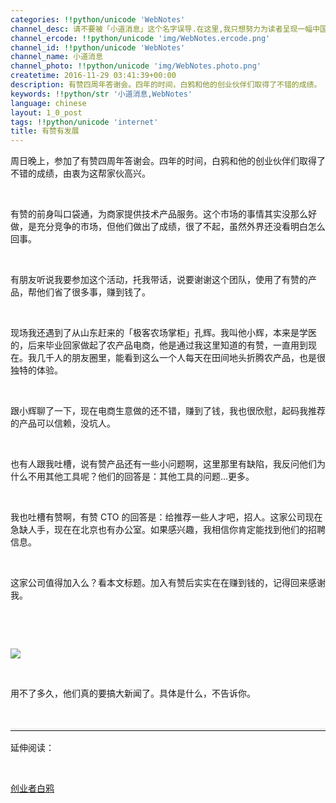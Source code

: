 ```yaml
---
categories: !!python/unicode 'WebNotes'
channel_desc: 请不要被「小道消息」这个名字误导.在这里,我只想努力为读者呈现一幅中国互联网的清明上河图.
channel_ercode: !!python/unicode 'img/WebNotes.ercode.png'
channel_id: !!python/unicode 'WebNotes'
channel_name: 小道消息
channel_photo: !!python/unicode 'img/WebNotes.photo.png'
createtime: 2016-11-29 03:41:39+00:00
description: 有赞四周年答谢会。四年的时间，白鸦和他的创业伙伴们取得了不错的成绩。
keywords: !!python/str '小道消息,WebNotes'
language: chinese
layout: 1_0_post
tags: !!python/unicode 'internet'
title: 有赞有发展
---
```

<div class="rich_media_content" id="js_content">
<p>
         周日晚上，参加了有赞四周年答谢会。四年的时间，白鸦和他的创业伙伴们取得了不错的成绩，由衷为这帮家伙高兴。
        </p>
<p>
<br/>
</p>
<p>
         有赞的前身叫口袋通，为商家提供技术产品服务。这个市场的事情其实没那么好做，是充分竞争的市场，但他们做出了成绩，很了不起，虽然外界还没看明白怎么回事。
        </p>
<p>
<br/>
</p>
<p>
         有朋友听说我要参加这个活动，托我带话，说要谢谢这个团队，使用了有赞的产品，帮他们省了很多事，赚到钱了。
        </p>
<p>
<br/>
</p>
<p>
         现场我还遇到了从山东赶来的「极客农场掌柜」孔辉。我叫他小辉，本来是学医的，后来毕业回家做起了农产品电商，他是通过我这里知道的有赞，一直用到现在。我几千人的朋友圈里，能看到这么一个人每天在田间地头折腾农产品，也是很独特的体验。
        </p>
<p>
<br/>
</p>
<p>
         跟小辉聊了一下，现在电商生意做的还不错，赚到了钱，我也很欣慰，起码我推荐的产品可以信赖，没坑人。
        </p>
<p>
<br/>
</p>
<p>
         也有人跟我吐槽，说有赞产品还有一些小问题啊，这里那里有缺陷，我反问他们为什么不用其他工具呢？他们的回答是：其他工具的问题…更多。
        </p>
<p>
<br/>
</p>
<p>
         我也吐槽有赞啊，有赞 CTO 的回答是：给推荐一些人才吧，招人。这家公司现在急缺人手，现在在北京也有办公室。如果感兴趣，我相信你肯定能找到他们的招聘信息。
        </p>
<p>
<br/>
</p>
<p>
         这家公司值得加入么？看本文标题。加入有赞后实实在在赚到钱的，记得回来感谢我。
        </p>
<p>
<br/>
</p>
<p>
<br/>
</p>
<p>
<img data-ratio="1.7534246575342465" data-s="300,640" data-src="" data-type="jpeg" data-w="730" src="{{ '/img/ow5rEn8QGlEq7bm1Qdibj2w74DvyoNblYrZicIFIbFObHe2dJicFvQbEFNk7dyP1kbEic23eYiboVPtqiabNCeSfwyicg.jpeg' | prepend: site.img | replace: '//','/' }}"/>
<br/>
</p>
<p>
<br/>
</p>
<p>
         用不了多久，他们真的要搞大新闻了。具体是什么，不告诉你。
        </p>
<p>
<br/>
</p>
<hr style="font-family: Lato, Helvetica, Arial, freesans, clean, sans-serif; border-right-width: 0px; border-bottom-width: 0px; border-left-width: 0px; border-top-style: solid; border-top-color: rgb(234, 234, 234); height: 1px; margin-top: 1em; margin-bottom: 1em; color: rgb(51, 51, 51); font-size: 16px; white-space: normal;"/>
<p>
         延伸阅读：
        </p>
<p>
<br/>
</p>
<p>
<a data_ue_src="http://mp.weixin.qq.com/s?__biz=MjM5ODIyMTE0MA==&amp;mid=206705826&amp;idx=1&amp;sn=998a6fad7b34b06a4df22af3367746d3&amp;scene=21#wechat_redirect" href="http://mp.weixin.qq.com/s?__biz=MjM5ODIyMTE0MA==&amp;mid=206705826&amp;idx=1&amp;sn=998a6fad7b34b06a4df22af3367746d3&amp;scene=21#wechat_redirect" target="_blank">
          创业者白鸦
         </a>
</p>
</div>